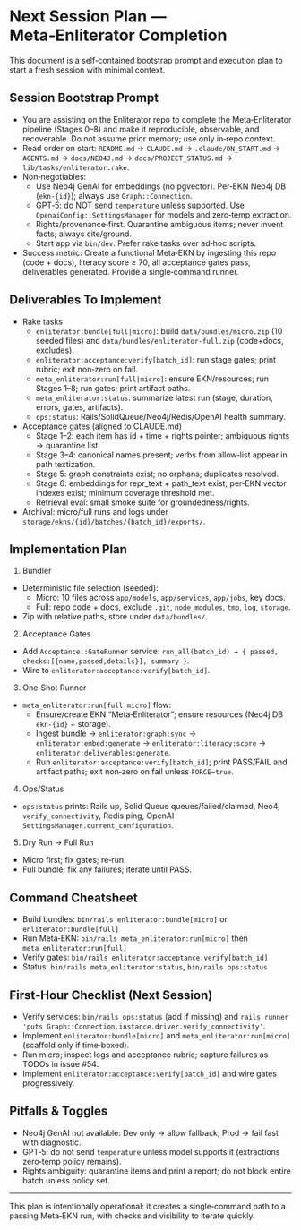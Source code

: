 # Next Session Plan — Meta‑Enliterator Completion

This document is a self‑contained bootstrap prompt and execution plan to start a fresh session with minimal context.

## Session Bootstrap Prompt
- You are assisting on the Enliterator repo to complete the Meta‑Enliterator pipeline (Stages 0–8) and make it reproducible, observable, and recoverable. Do not assume prior memory; use only in‑repo context.
- Read order on start: `README.md` → `CLAUDE.md` → `.claude/ON_START.md` → `AGENTS.md` → `docs/NEO4J.md` → `docs/PROJECT_STATUS.md` → `lib/tasks/enliterator.rake`.
- Non‑negotiables:
  - Use Neo4j GenAI for embeddings (no pgvector). Per‑EKN Neo4j DB (`ekn-{id}`); always use `Graph::Connection`.
  - GPT‑5: do NOT send `temperature` unless supported. Use `OpenaiConfig::SettingsManager` for models and zero‑temp extraction.
  - Rights/provenance‑first. Quarantine ambiguous items; never invent facts; always cite/ground.
  - Start app via `bin/dev`. Prefer rake tasks over ad‑hoc scripts.
- Success metric: Create a functional Meta‑EKN by ingesting this repo (code + docs), literacy score ≥ 70, all acceptance gates pass, deliverables generated. Provide a single‑command runner.

## Deliverables To Implement
- Rake tasks
  - `enliterator:bundle[full|micro]`: build `data/bundles/micro.zip` (10 seeded files) and `data/bundles/enliterator-full.zip` (code+docs, excludes).
  - `enliterator:acceptance:verify[batch_id]`: run stage gates; print rubric; exit non‑zero on fail.
  - `meta_enliterator:run[full|micro]`: ensure EKN/resources; run Stages 1–8; run gates; print artifact paths.
  - `meta_enliterator:status`: summarize latest run (stage, duration, errors, gates, artifacts).
  - `ops:status`: Rails/SolidQueue/Neo4j/Redis/OpenAI health summary.
- Acceptance gates (aligned to CLAUDE.md)
  - Stage 1–2: each item has id + time + rights pointer; ambiguous rights → quarantine list.
  - Stage 3–4: canonical names present; verbs from allow‑list appear in path textization.
  - Stage 5: graph constraints exist; no orphans; duplicates resolved.
  - Stage 6: embeddings for repr_text + path_text exist; per‑EKN vector indexes exist; minimum coverage threshold met.
  - Retrieval eval: small smoke suite for groundedness/rights.
- Archival: micro/full runs and logs under `storage/ekns/{id}/batches/{batch_id}/exports/`.

## Implementation Plan
1) Bundler
- Deterministic file selection (seeded):
  - Micro: 10 files across `app/models`, `app/services`, `app/jobs`, key docs.
  - Full: repo code + docs, exclude `.git`, `node_modules`, `tmp`, `log`, `storage`.
- Zip with relative paths, store under `data/bundles/`.

2) Acceptance Gates
- Add `Acceptance::GateRunner` service: `run_all(batch_id) → { passed, checks:[{name,passed,details}], summary }`.
- Wire to `enliterator:acceptance:verify[batch_id]`.

3) One‑Shot Runner
- `meta_enliterator:run[full|micro]` flow:
  - Ensure/create EKN “Meta‑Enliterator”; ensure resources (Neo4j DB `ekn-{id}` + storage).
  - Ingest bundle → `enliterator:graph:sync` → `enliterator:embed:generate` → `enliterator:literacy:score` → `enliterator:deliverables:generate`.
  - Run `enliterator:acceptance:verify[batch_id]`; print PASS/FAIL and artifact paths; exit non‑zero on fail unless `FORCE=true`.

4) Ops/Status
- `ops:status` prints: Rails up, Solid Queue queues/failed/claimed, Neo4j `verify_connectivity`, Redis ping, OpenAI `SettingsManager.current_configuration`.

5) Dry Run → Full Run
- Micro first; fix gates; re‑run.
- Full bundle; fix any failures; iterate until PASS.

## Command Cheatsheet
- Build bundles: `bin/rails enliterator:bundle[micro]` or `enliterator:bundle[full]`
- Run Meta‑EKN: `bin/rails meta_enliterator:run[micro]` then `meta_enliterator:run[full]`
- Verify gates: `bin/rails enliterator:acceptance:verify[batch_id]`
- Status: `bin/rails meta_enliterator:status`, `bin/rails ops:status`

## First‑Hour Checklist (Next Session)
- Verify services: `bin/rails ops:status` (add if missing) and `rails runner 'puts Graph::Connection.instance.driver.verify_connectivity'`.
- Implement `enliterator:bundle[micro]` and `meta_enliterator:run[micro]` (scaffold only if time‑boxed).
- Run micro; inspect logs and acceptance rubric; capture failures as TODOs in issue #54.
- Implement `enliterator:acceptance:verify[batch_id]` and wire gates progressively.

## Pitfalls & Toggles
- Neo4j GenAI not available: Dev only → allow fallback; Prod → fail fast with diagnostic.
- GPT‑5: do not send `temperature` unless model supports it (extractions zero‑temp policy remains).
- Rights ambiguity: quarantine items and print a report; do not block entire batch unless policy set.

---

This plan is intentionally operational: it creates a single‑command path to a passing Meta‑EKN run, with checks and visibility to iterate quickly.
